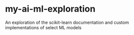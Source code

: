 # my-ai-ml-exploration
An exploration of the scikit-learn documentation and custom implementations of select ML models
